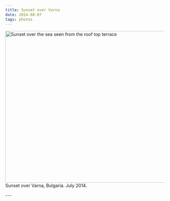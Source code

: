 ```yaml
---
title: Sunset over Varna
date: 2014-08-07
tags: photos
---
```

<p><img src="https://farm4.staticflickr.com/3854/14699650765_3689d12bfc_z.jpg" alt="Sunset over the sea seen from the roof top terrace" width="640" height="480">
Sunset over Varna, Bulgaria. July 2014.</p>
---
